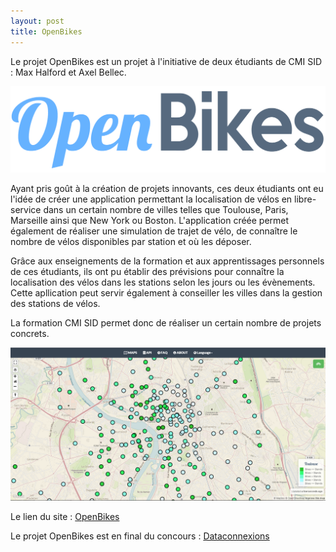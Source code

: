 ```yaml
---
layout: post
title: OpenBikes
---
```

Le projet OpenBikes est un projet à l'initiative de deux étudiants de CMI SID : Max Halford et Axel Bellec.

![Geometric pattern with fading gradient](/img/OpenBikes.png)

Ayant pris goût à la création de projets innovants, ces deux étudiants ont eu l'idée de créer une application permettant la localisation de vélos en libre-service dans un certain nombre de villes telles que Toulouse, Paris, Marseille ainsi que New York ou Boston. L'application créée permet également de réaliser une simulation de trajet de vélo, de connaître le nombre de vélos disponibles par station et où les déposer.

Grâce aux enseignements de la formation et aux apprentissages personnels de ces étudiants, ils ont pu établir des prévisions pour connaître la localisation des vélos dans les stations selon les jours ou les évènements. Cette apllication peut servir également à conseiller les villes dans la gestion des stations de vélos.

La formation CMI SID permet donc de réaliser un certain nombre de projets concrets.

![Geometric pattern with fading gradient](/img/carte_openbikes.png)

Le lien du site : <a href="http://openbikes.co/">OpenBikes</a>

Le projet OpenBikes est en final du concours : [Dataconnexions](https://www.data.gouv.fr/fr/dataconnexions-6)